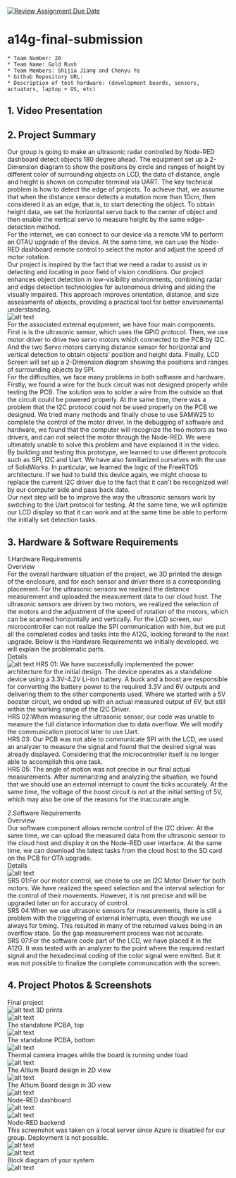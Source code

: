 [![Review Assignment Due Date](https://classroom.github.com/assets/deadline-readme-button-24ddc0f5d75046c5622901739e7c5dd533143b0c8e959d652212380cedb1ea36.svg)](https://classroom.github.com/a/kzkUPShx)
# a14g-final-submission

    * Team Number: 20
    * Team Name: Gold Rush
    * Team Members: Shijia Jiang and Chenyu Ye
    * Github Repository URL: 
    * Description of test hardware: (development boards, sensors, actuators, laptop + OS, etc) 

## 1. Video Presentation

## 2. Project Summary  

Our group is going to make an ultrasonic radar controlled by Node-RED dashboard detect objects 180 degree ahead. The equipment set up a 2-Dimension diagram to show the positions by circle and ranges of height by different color of surrounding objects on LCD, the data of distance, angle and height is shown on computer terminal via UART. The key technical problem is how to detect the edge of projects. To achieve that, we assume that when the distance sensor detects a mutation more than 10cm, then considered it as an edge, that is, to start detecting the object. To obtain height data, we set the horizontal servo back to the center of object and then enable the vertical servo to measure height by the same edge-detection method.  
For the internet, we can connect to our device via a remote VM to perform an OTAU upgrade of the device. At the same time, we can use the Node-RED dashboard remote control to select the motor and adjust the speed of motor rotation.  
Our project is inspired by the fact that we need a radar to assist us in detecting and locating in poor field of vision conditions. Our project enhances object detection in low-visibility environments, combining radar and edge detection technologies for autonomous driving and aiding the visually impaired. This approach improves orientation, distance, and size assessments of objects, providing a practical tool for better environmental understanding.  
![alt text](image.png)  
For the associated external equipment, we have four main components. First is is the ultrasonic sensor, which uses the GPIO protocol.  Then, we use motor driver to drive two servo motors which connected to the PCB by I2C. And the two Servo motors carrying distance sensor for horizontal and vertical detection to obtain objects’ position and height data. Finally, LCD Screen will set up a 2-Dimension diagram showing the positions and ranges of surrounding objects by SPI.  
For the difficulties, we face many problems in both software and hardware. Firstly, we found a wire for the buck circuit was not designed properly while testing the PCB. The solution was to solder a wire from the outside so that the circuit could be powered properly. At the same time, there was a problem that the I2C protocol could not be used properly on the PCB we designed. We tried many methods and finally chose to use SAMW25 to complete the control of the motor driver. In the debugging of software and hardware, we found that the computer will recognize the two motors as two drivers, and can not select the motor through the Node-RED. We were ultimately unable to solve this problem and have explained it in the video.  
By building and testing this prototype, we learned to use different protocols such as SPI, I2C and Uart. We have also familiarized ourselves with the use of SolidWorks. In particular, we learned the logic of the FreeRTOS architecture. If we had to build this device again, we might choose to replace the current I2C driver due to the fact that it can't be recognized well by our computer side and pass back data.  
Our next step will be to improve the way the ultrasonic sensors work by switching to the Uart protocol for testing. At the same time, we will optimize our LCD display so that it can work and at the same time be able to perform the initially set detection tasks.

## 3. Hardware & Software Requirements

1.Hardware Requirements  
Overview  
For the overall hardware situation of the project, we 3D printed the design of the enclosure, and for each sensor and driver there is a corresponding placement. For the ultrasonic sensors we realized the distance measurement and uploaded the measurement data to our cloud host. The ultrasonic sensors are driven by two motors, we realized the selection of the motors and the adjustment of the speed of rotation of the motors, which can be scanned horizontally and vertically. For the LCD screen, our microcontroller can not realize the SPI communication with him, but we put all the completed codes and tasks into the A12G, looking forward to the next upgrade. Below is the Hardware Requirements we initially developed. we will explain the problematic parts.  
Details  
![alt text](image-1.png)
HRS 01: We have successfully implemented the power architecture for the initial design. The device operates as a standalone device using a 3.3V-4.2V Li-ion battery. A buck and a boost are responsible for converting the battery power to the required 3.3V and 6V outputs and delivering them to the other components used. Where we started with a 5V booster circuit, we ended up with an actual measured output of 6V, but still within the working range of the I2C Driver.  
HRS 02:When measuring the ultrasonic sensor, our code was unable to measure the full distance information due to data overflow. We will modify the communication protocol later to use Uart.  
HRS 03: Our PCB was not able to communicate SPI with the LCD, we used an analyzer to measure the signal and found that the desired signal was already displayed. Considering that the microcontroller itself is no longer able to accomplish this one task.  
HRS 05: The angle of motion was not precise in our final actual measurements. After summarizing and analyzing the situation, we found that we should use an external interrupt to count the ticks accurately. At the same time, the voltage of the boost circuit is not at the initial setting of 5V, which may also be one of the reasons for the inaccurate angle.  
  
2.Software Requirements  
Overview  
Our software component allows remote control of the I2C driver. At the same time, we can upload the measured data from the ultrasonic sensor to the cloud host and display it on the Node-RED user interface. At the same time, we can download the latest tasks from the cloud host to the SD card on the PCB for OTA upgrade.  
Details  
![alt text](image-3.png)  
SRS 01:For our motor control, we chose to use an I2C Motor Driver for both motors. We have realized the speed selection and the interval selection for the control of their movements. However, it is not precise and will be upgraded later on for accuracy of control.  
SRS 04:When we use ultrasonic sensors for measurements, there is still a problem with the triggering of external interrupts, even though we use always for timing. This resulted in many of the returned values being in an overflow state. So the gap measurement process was not accurate.  
SRS 07:For the software code part of the LCD, we have placed it in the A12G. It was tested with an analyzer to the point where the required restart signal and the hexadecimal coding of the color signal were emitted. But it was not possible to finalize the complete communication with the screen.  

## 4. Project Photos & Screenshots

Final project  
![alt text](12f9a6244f48c58ec52ccefa9b86e3e.jpg)
3D prints  
![alt text](a71c626a48398ebfe62c68dd3ff807c.jpg)  
The standalone PCBA, top  
![alt text](b0290145b9e9ccb07a70e39e7df4941.jpg)  
The standalone PCBA, bottom  
![alt text](810484dbf68da9a987f6a64e8ed76f4.jpg)  
Thermal camera images while the board is running under load  
![alt text](4317828e610ba65b9bc20d6559e2246.jpg)  
The Altium Board design in 2D view  
![alt text](15d4e210196b0af4ec8f22fb52624a9.png)  
The Altium Board design in 3D view  
![alt text](image-4.png)  
Node-RED dashboard  
![alt text](8fbacc02e9e88e4940e3a2252b3f0d7.png)  
![alt text](a63e87757456bf18a6f151c95600898.png)  
Node-RED backend  
This screenshot was taken on a local server since Azure is disabled for our group. Deployment is not possible.  
![alt text](338625901e33e7c21728bd7e44ee140.png)  
![alt text](ea6626ba243fdfc913145d92552c967.png)  
Block diagram of your system  
![alt text](image.png) 